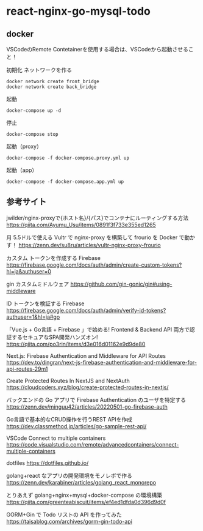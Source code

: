 # react-nginx-go-mysql-todo

## docker

VSCodeのRemote Contetainerを使用する場合は、VSCodeから起動させること！

初期化 ネットワークを作る
```
docker network create front_bridge
docker network create back_bridge
```


起動

```
docker-compose up -d
```

停止

```
docker-compose stop
```

起動（proxy）
```
docker-compose -f docker-compose.proxy.yml up
```

起動（app）
```
docker-compose -f docker-compose.app.yml up
```


## 参考サイト

jwilder/nginx-proxyで{ホスト名}/{パス}でコンテナにルーティングする方法
https://qiita.com/Ayumu_Usu/items/0891f3f733e355ed1265

月 5.5ドルで使える Vultr で nginx-proxy を構築して frourio を Docker で動かす！
https://zenn.dev/su8ru/articles/vultr-nginx-proxy-frourio

カスタム トークンを作成する Firebase
https://firebase.google.com/docs/auth/admin/create-custom-tokens?hl=ja&authuser=0

gin カスタムミドルウェア
https://github.com/gin-gonic/gin#using-middleware

ID トークンを検証する Firebase
https://firebase.google.com/docs/auth/admin/verify-id-tokens?authuser=1&hl=ja#go

「Vue.js + Go言語 + Firebase 」で始める! Frontend & Backend API 両方で認証するセキュアなSPA開発ハンズオン!
https://qiita.com/po3rin/items/d3e016d01162e9d9de80

Next.js: Firebase Authentication and Middleware for API Routes
https://dev.to/dingran/next-js-firebase-authentication-and-middleware-for-api-routes-29m1

Create Protected Routes In NextJS and NextAuth
https://cloudcoders.xyz/blog/create-protected-routes-in-nextjs/

バックエンドの Go アプリで Firebase Authentication のユーザを特定する
https://zenn.dev/minguu42/articles/20220501-go-firebase-auth

Go言語で基本的なCRUD操作を行うREST APIを作成
https://dev.classmethod.jp/articles/go-sample-rest-api/

VSCode Connect to multiple containers
https://code.visualstudio.com/remote/advancedcontainers/connect-multiple-containers

dotfiles
https://dotfiles.github.io/

golang+react なアプリの開発環境をモノレポで作る
https://zenn.dev/karabiner/articles/golang_react_monorepo

とりあえず golang+nginx+mysql+docker-compose の環境構築
https://qiita.com/greenteabiscuit/items/ef4ed1dfda0d396d9d0f

GORM+Gin で Todo リストの API を作ってみた
https://taisablog.com/archives/gorm-gin-todo-api